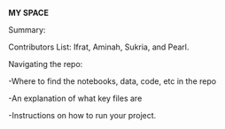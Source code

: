 **MY SPACE**

Summary: 

Contributors List: Ifrat, Aminah, Sukria, and Pearl. 

Navigating the repo:

-Where to find the notebooks, data, code, etc in the repo

-An explanation of what key files are 

-Instructions on how to run your project. 
